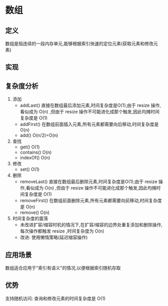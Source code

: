 # 数组

## 定义
数组是指连续的一段内存单元,能够根据索引快速的定位元素(获取元素和修改元素)

## 实现

## 复杂度分析
1. 添加
    - addLast() 直接在数组最后添加元素,时间复杂度是O(1);由于 resize 操作,看似成为 O(n) ,但由于 resize 操作不可能进化成那个触发,因此均摊时间复杂度是 O(1)
    - addFirst() 在数组前面插入元素,所有元素都需要向后移动,时间复杂度是 O(n)
    - add() O(n/2)=O(n)
2. 查找
    - get() O(1)
    - contains() O(n)
    - indexOf() O(n)
3. 修改
    - set() O(1)
4. 删除
    - removeLast()  直接在数组最后删除元素,时间复杂度是O(1);由于 resize 操作,看似成为 O(n) ,但由于 resize 操作不可能进化成那个触发,因此均摊时间复杂度是 O(1)
    - removeFirst() 在数组前面删除元素,所有元素都需要向前移动,时间复杂度是 O(n)
    - remove() O(n)
5. 时间复杂度的震荡
    - 未改进扩容/缩容时机的情况下,在扩容/缩容的边界处重复添加和删除操作,每次操作都触发 resize ,时间复杂度为 O(n)
    - 改进: 使用懒惰策略(延迟缩容操作)
    
## 应用场景
数组适合应用于"索引有语义"的情况,以便根据索引随机存取

## 优势
支持随机访问: 查询和修改元素的时间复杂度是 O(1)